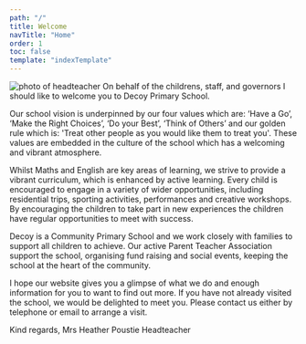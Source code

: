 ```yaml
---
path: "/"
title: Welcome
navTitle: "Home"
order: 1
toc: false
template: "indexTemplate"
---
```

![photo of headteacher](https://via.placeholder.com/300x300) On behalf of the childrens, staff, and governors I should like to welcome you to Decoy Primary School.

Our school vision is underpinned by our four values which are: ‘Have a Go’, ‘Make the Right Choices’, ‘Do your Best’, ‘Think of Others’ and our golden rule which is: 'Treat other people as you would like them to treat you'. These values are embedded in the culture of the school which has a welcoming and vibrant atmosphere.  

Whilst Maths and English are key areas of learning, we strive to provide a vibrant curriculum, which is enhanced by active learning. Every child is encouraged to engage in a variety of wider opportunities, including residential trips, sporting activities, performances and creative workshops. By encouraging the children to take part in new experiences the children have regular opportunities to meet with success.  

Decoy is a Community Primary School and we work closely with families to support all children to achieve. Our active Parent Teacher Association support the school, organising fund raising and social events, keeping the school at the heart of the community.  

I hope our website gives you a glimpse of what we do and enough information for you to want to find out more. If you have not already visited the school, we would be delighted to meet you. Please contact us either by telephone or email to arrange a visit.

Kind regards,
Mrs Heather Poustie
Headteacher
